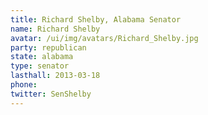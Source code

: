 ```yaml
---
title: Richard Shelby, Alabama Senator
name: Richard Shelby
avatar: /ui/img/avatars/Richard_Shelby.jpg
party: republican
state: alabama
type: senator
lasthall: 2013-03-18
phone: 
twitter: SenShelby
---
```

